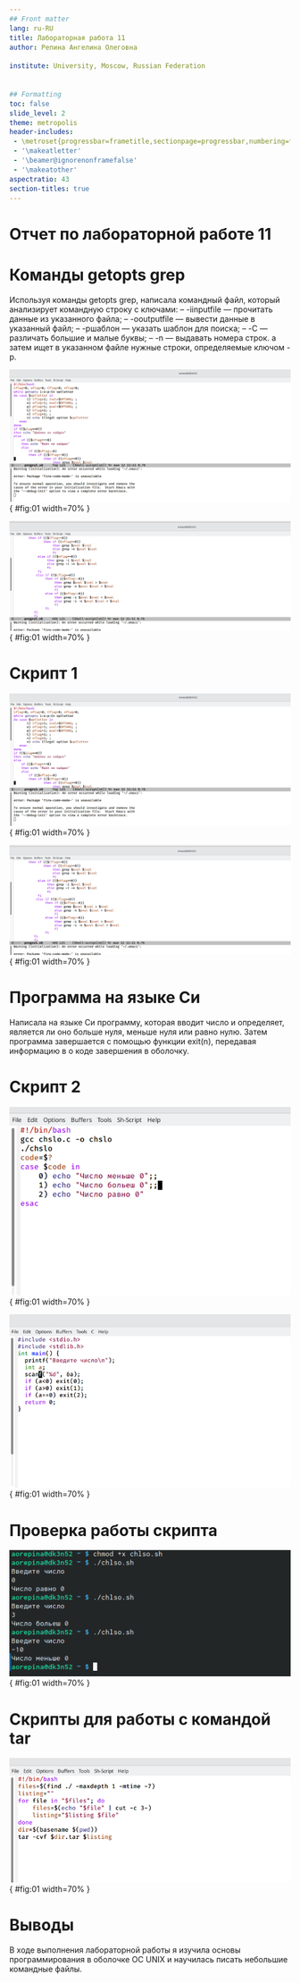 ```yaml
---
## Front matter
lang: ru-RU
title: Лабораторная работа 11
author: Репина Ангелина Олеговна
	
institute: University, Moscow, Russian Federation
	

## Formatting
toc: false
slide_level: 2
theme: metropolis
header-includes: 
 - \metroset{progressbar=frametitle,sectionpage=progressbar,numbering=fraction}
 - '\makeatletter'
 - '\beamer@ignorenonframefalse'
 - '\makeatother'
aspectratio: 43
section-titles: true
---
```


# Отчет по лабораторной работе 11


# Команды getopts grep

Используя команды getopts grep, написала командный файл, который анализирует командную строку с ключами:
 – -iinputfile — прочитать данные из указанного файла; 
 – -ooutputfile — вывести данные в указанный файл; 
 – -pшаблон — указать шаблон для поиска; 
 – -C — различать большие и малые буквы;
  – -n — выдавать номера строк. а затем ищет в указанном файле нужные строки, определяемые ключом -p. 
  
  ![1](image/2.png){ #fig:01 width=70% }
  
  ![2](image/3.png){ #fig:01 width=70% }

 

# Cкрипт 1

 ![1](image/2.png){ #fig:01 width=70% }
  
 ![2](image/3.png){ #fig:01 width=70% }

# Программа на языке Си

Написала на языке Си программу, которая вводит число и определяет, является ли оно больше нуля, меньше нуля или равно нулю. Затем программа завершается с помощью функции exit(n), передавая информацию в о коде завершения в оболочку.
 

# Скрипт 2

 ![3](image/8.png){ #fig:01 width=70% }
 
 ![4](image/9.png){ #fig:01 width=70% }

# Проверка работы скрипта

![5](image/10.png){ #fig:01 width=70% }

 

# Скрипты для работы с командой tar

![6](image/15.png){ #fig:01 width=70% }

# Выводы

 В ходе выполнения лабораторной работы я изучила основы программирования в оболочке ОС UNIX и научилась писать небольшие командные файлы.

 
